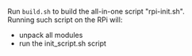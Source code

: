 Run `build.sh` to build the all-in-one script "rpi-init.sh".  
Running such script on the RPi will:
- unpack all modules
- run the init_script.sh script